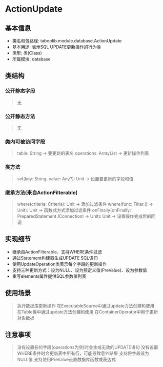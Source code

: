 # ActionUpdate

## 基本信息
- 类名和包路径: taboolib.module.database.ActionUpdate
- 基本用途: 表示SQL UPDATE更新操作的行为类
- 类型: 类(Class)
- 所属模块: database

## 类结构

### 公开静态字段
> 无

### 公开静态方法
> 无

### 类内可被访问字段
> table: String -> 要更新的表名
> operations: ArrayList<UpdateOperation> -> 更新操作列表

### 类方法
> set(key: String, value: Any?): Unit -> 设置要更新的字段和值

### 继承方法(来自ActionFilterable)
> where(criteria: Criteria): Unit -> 添加过滤条件
> where(func: Filter.() -> Unit): Unit -> 函数式方式添加过滤条件
> onFinally(onFinally: PreparedStatement.(Connection) -> Unit): Unit -> 设置操作完成后的回调

## 实现细节
- 继承自ActionFilterable，支持WHERE条件过滤
- 通过Statement构建器生成UPDATE SQL语句
- 使用UpdateOperation类表示每个字段的更新操作
- 支持三种更新方式：设为NULL、设为预定义值(PreValue)、设为参数值
- 重写elements属性提供SQL参数值列表

## 使用场景
> 执行数据库更新操作
> 在ExecutableSource中通过update方法创建和使用
> 在Table类中通过update方法创建和使用
> 在ContainerOperator中用于更新对象数据

## 注意事项
> 没有设置任何字段(operations为空)时会生成无效的UPDATE语句
> 没有设置WHERE条件时会更新表中所有行，可能导致意外结果
> 支持将字段设为NULL值
> 支持使用PreValue设置数据库函数或表达式
